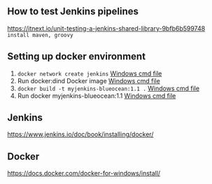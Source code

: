 ## How to test Jenkins pipelines
https://itnext.io/unit-testing-a-jenkins-shared-library-9bfb6b599748
`install maven, groovy`

## Setting up docker environment
1. `docker network create jenkins` [Windows cmd file](/docker/create-docker-network-jenkins.cmd)
2. Run docker:dind Docker image  [Windows cmd file](/docker/run-docker-dind.cmd)
3. `docker build -t myjenkins-blueocean:1.1 .` [Windows cmd file](/docker/build-docker-myjenkins-blueocean-1.1.cmd)
4. Run docker myjenkins-blueocean:1.1 [Windows cmd file](/docker/run-docker-myjenkins-blueocean-1.1.cmd)

## Jenkins
https://www.jenkins.io/doc/book/installing/docker/

## Docker
https://docs.docker.com/docker-for-windows/install/